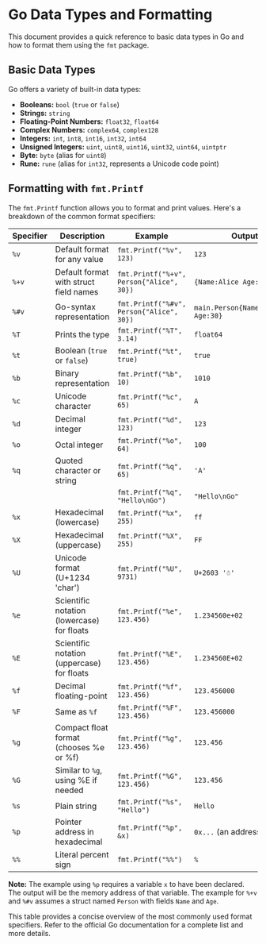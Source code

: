 # Go Data Types and Formatting

This document provides a quick reference to basic data types in Go and how to format them using the `fmt` package.

## Basic Data Types

Go offers a variety of built-in data types:

* **Booleans:** `bool` (`true` or `false`)
* **Strings:** `string`
* **Floating-Point Numbers:** `float32`, `float64`
* **Complex Numbers:** `complex64`, `complex128`
* **Integers:** `int`, `int8`, `int16`, `int32`, `int64`
* **Unsigned Integers:** `uint`, `uint8`, `uint16`, `uint32`, `uint64`, `uintptr`
* **Byte:** `byte` (alias for `uint8`)
* **Rune:** `rune` (alias for `int32`, represents a Unicode code point)

## Formatting with `fmt.Printf`

The `fmt.Printf` function allows you to format and print values. Here's a breakdown of the common format specifiers:

| Specifier | Description                                      | Example                                    | Output                                       |
|-----------|--------------------------------------------------|--------------------------------------------|-----------------------------------------------|
| `%v`      | Default format for any value                      | `fmt.Printf("%v", 123)`                     | `123`                                         |
| `%+v`     | Default format with struct field names           | `fmt.Printf("%+v", Person{"Alice", 30})`    | `{Name:Alice Age:30}`                         |
| `%#v`     | Go-syntax representation                         | `fmt.Printf("%#v", Person{"Alice", 30})`    | `main.Person{Name:"Alice", Age:30}`            |
| `%T`      | Prints the type                                 | `fmt.Printf("%T", 3.14)`                    | `float64`                                     |
| `%t`      | Boolean (`true` or `false`)                           | `fmt.Printf("%t", true)`                    | `true`                                        |
| `%b`      | Binary representation                            | `fmt.Printf("%b", 10)`                     | `1010`                                        |
| `%c`      | Unicode character                               | `fmt.Printf("%c", 65)`                     | `A`                                           |
| `%d`      | Decimal integer                                | `fmt.Printf("%d", 123)`                     | `123`                                         |
| `%o`      | Octal integer                                  | `fmt.Printf("%o", 64)`                     | `100`                                         |
| `%q`      | Quoted character or string                      | `fmt.Printf("%q", 65)`                     | `'A'`                                         |
|           |                                                  | `fmt.Printf("%q", "Hello\nGo")`             | `"Hello\nGo"`                                  |
| `%x`      | Hexadecimal (lowercase)                         | `fmt.Printf("%x", 255)`                     | `ff`                                          |
| `%X`      | Hexadecimal (uppercase)                         | `fmt.Printf("%X", 255)`                     | `FF`                                          |
| `%U`      | Unicode format (U+1234 'char')                   | `fmt.Printf("%U", 9731)`                    | `U+2603 '☃'`                                  |
| `%e`      | Scientific notation (lowercase) for floats       | `fmt.Printf("%e", 123.456)`                 | `1.234560e+02`                                |
| `%E`      | Scientific notation (uppercase) for floats       | `fmt.Printf("%E", 123.456)`                 | `1.234560E+02`                                |
| `%f`      | Decimal floating-point                          | `fmt.Printf("%f", 123.456)`                 | `123.456000`                                  |
| `%F`      | Same as `%f`                                      | `fmt.Printf("%F", 123.456)`                 | `123.456000`                                  |
| `%g`      | Compact float format (chooses %e or %f)          | `fmt.Printf("%g", 123.456)`                 | `123.456`                                     |
| `%G`      | Similar to `%g`, using %E if needed              | `fmt.Printf("%G", 123.456)`                 | `123.456`                                     |
| `%s`      | Plain string                                    | `fmt.Printf("%s", "Hello")`                 | `Hello`                                       |
| `%p`      | Pointer address in hexadecimal                  | `fmt.Printf("%p", &x)`                     | `0x...` (an address)                          |
| `%%`      | Literal percent sign                             | `fmt.Printf("%%")`                         | `%`                                           |

**Note:**  The example using `%p` requires a variable `x` to have been declared.  The output will be the memory address of that variable.  The example for `%+v` and `%#v` assumes a struct named `Person` with fields `Name` and `Age`.

This table provides a concise overview of the most commonly used format specifiers. Refer to the official Go documentation for a complete list and more details.
